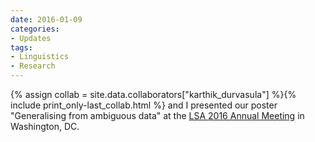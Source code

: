 ```yaml
---
date: 2016-01-09
categories:
- Updates
tags:
- Linguistics
- Research
---
```


<p>
{% assign collab = site.data.collaborators["karthik_durvasula"] %}{% include print_only-last_collab.html %} and I presented our poster "Generalising from ambiguous data" at the <a href="http://www.linguisticsociety.org/event/lsa-2016-annual-meeting">LSA 2016 Annual Meeting</a> in Washington, DC.
</p>
